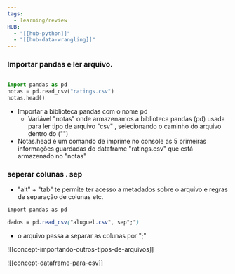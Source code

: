 ```yaml
---
tags:
  - learning/review
HUB:
  - "[[hub-python]]"
  - "[[hub-data-wrangling]]"
---
```

### Importar pandas e ler arquivo.
```python

import pandas as pd
notas = pd.read_csv("ratings.csv") 
notas.head()
```
- Importar a biblioteca pandas com o nome pd
	- Variável "notas" onde armazenamos a biblioteca pandas (pd) usada para ler tipo de arquivo "csv" , selecionando o caminho do arquivo dentro do ("")
- Notas.head é um comando de imprime no console as 5 primeiras informações guardadas do dataframe "ratings.csv" que está armazenado no "notas"

###  seperar colunas . sep
- "alt" + "tab" te permite ter acesso a metadados sobre o arquivo e regras de separação de colunas etc.
```css
import pandas as pd

dados = pd.read_csv("aluguel.csv", sep";")
```
-  o arquivo passa a separar as colunas por ";"

![[concept-importando-outros-tipos-de-arquivos]]


![[concept-dataframe-para-csv]]

